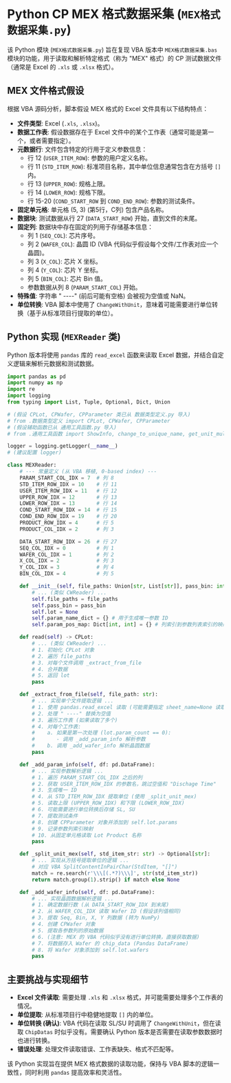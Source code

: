 # Python CP MEX 格式数据采集 (`MEX格式数据采集.py`)

该 Python 模块 (`MEX格式数据采集.py`) 旨在复现 VBA 版本中 `MEX格式数据采集.bas` 模块的功能，用于读取和解析特定格式（称为 "MEX" 格式）的 CP 测试数据文件（通常是 Excel 的 `.xls` 或 `.xlsx` 格式）。

## MEX 文件格式假设

根据 VBA 源码分析，脚本假设 MEX 格式的 Excel 文件具有以下结构特点：

*   **文件类型**: Excel (`.xls`, `.xlsx`)。
*   **数据工作表**: 假设数据存在于 Excel 文件中的某个工作表（通常可能是第一个，或者需要指定）。
*   **元数据行**: 文件包含特定的行用于定义参数信息：
    *   行 12 (`USER_ITEM_ROW`): 参数的用户定义名称。
    *   行 11 (`STD_ITEM_ROW`): 标准项目名称，其中单位信息通常包含在方括号 `[]` 内。
    *   行 13 (`UPPER_ROW`): 规格上限。
    *   行 14 (`LOWER_ROW`): 规格下限。
    *   行 15-20 (`COND_START_ROW` 到 `COND_END_ROW`): 参数的测试条件。
*   **固定单元格**: 单元格 (5, 3) (第5行，C列) 包含产品名称。
*   **数据块**: 测试数据从行 27 (`DATA_START_ROW`) 开始，直到文件的末尾。
*   **固定列**: 数据块中存在固定的列用于存储基本信息：
    *   列 1 (`SEQ_COL`): 芯片序号。
    *   列 2 (`WAFER_COL`): 晶圆 ID (VBA 代码似乎假设每个文件/工作表对应一个晶圆)。
    *   列 3 (`X_COL`): 芯片 X 坐标。
    *   列 4 (`Y_COL`): 芯片 Y 坐标。
    *   列 5 (`BIN_COL`): 芯片 Bin 值。
    *   参数数据从列 8 (`PARAM_START_COL`) 开始。
*   **特殊值**: 字符串 " ----" (前后可能有空格) 会被视为空值或 NaN。
*   **单位转换**: VBA 脚本中使用了 `ChangeWithUnit`，意味着可能需要进行单位转换（基于从标准项目行提取的单位）。

## Python 实现 (`MEXReader` 类)

Python 版本将使用 `pandas` 库的 `read_excel` 函数来读取 Excel 数据，并结合自定义逻辑来解析元数据和测试数据。

```python
import pandas as pd
import numpy as np
import re
import logging
from typing import List, Tuple, Optional, Dict, Union

# (假设 CPLot, CPWafer, CPParameter 类已从 数据类型定义.py 导入)
# from .数据类型定义 import CPLot, CPWafer, CPParameter
# (假设辅助函数已从 通用工具函数.py 导入)
# from .通用工具函数 import ShowInfo, change_to_unique_name, get_unit_multiplier

logger = logging.getLogger(__name__)
# (建议配置 logger)

class MEXReader:
    # --- 常量定义 (从 VBA 移植, 0-based index) ---
    PARAM_START_COL_IDX = 7  # 列 8
    STD_ITEM_ROW_IDX = 10    # 行 11
    USER_ITEM_ROW_IDX = 11   # 行 12
    UPPER_ROW_IDX = 12       # 行 13
    LOWER_ROW_IDX = 13       # 行 14
    COND_START_ROW_IDX = 14  # 行 15
    COND_END_ROW_IDX = 19    # 行 20
    PRODUCT_ROW_IDX = 4      # 行 5
    PRODUCT_COL_IDX = 2      # 列 3

    DATA_START_ROW_IDX = 26  # 行 27
    SEQ_COL_IDX = 0          # 列 1
    WAFER_COL_IDX = 1        # 列 2
    X_COL_IDX = 2            # 列 3
    Y_COL_IDX = 3            # 列 4
    BIN_COL_IDX = 4          # 列 5

    def __init__(self, file_paths: Union[str, List[str]], pass_bin: int = 1):
        # ... (类似 CWReader) ...
        self.file_paths = file_paths
        self.pass_bin = pass_bin
        self.lot = None
        self.param_name_dict = {} # 用于生成唯一参数 ID
        self.param_pos_map: Dict[int, int] = {} # 列索引到参数列表索引的映射

    def read(self) -> CPLot:
        # ... (类似 CWReader) ...
        # 1. 初始化 CPLot 对象
        # 2. 遍历 file_paths
        # 3. 对每个文件调用 _extract_from_file
        # 4. 合并数据
        # 5. 返回 lot
        pass

    def _extract_from_file(self, file_path: str):
        # ... 实现单个文件提取逻辑 ...
        # 1. 使用 pandas.read_excel 读取 (可能需要指定 sheet_name=None 读取所有)
        # 2. 处理 " ----" 替换为空值
        # 3. 遍历工作表 (如果读取了多个)
        # 4. 对每个工作表:
        #    a. 如果是第一次处理 (lot.param_count == 0):
        #       - 调用 _add_param_info 解析参数
        #    b. 调用 _add_wafer_info 解析晶圆数据
        pass

    def _add_param_info(self, df: pd.DataFrame):
        # ... 实现参数解析逻辑 ...
        # 1. 遍历 PARAM_START_COL_IDX 之后的列
        # 2. 获取 USER_ITEM_ROW_IDX 的参数名，跳过空值和 "Dischage Time"
        # 3. 生成唯一 ID
        # 4. 从 STD_ITEM_ROW_IDX 提取单位 (使用 _split_unit_mex)
        # 5. 读取上限 (UPPER_ROW_IDX) 和下限 (LOWER_ROW_IDX)
        # 6. 可能需要进行单位转换后存储 SL, SU
        # 7. 提取测试条件
        # 8. 创建 CPParameter 对象并添加到 self.lot.params
        # 9. 记录参数列索引映射
        # 10. 从固定单元格读取 Lot Product 名称
        pass

    def _split_unit_mex(self, std_item_str: str) -> Optional[str]:
        # ... 实现从方括号提取单位的逻辑 ...
        # 对应 VBA SplitContentInPairChar(StdItem, "[]")
        match = re.search(r'\\\[(.*?)\\\]', str(std_item_str))
        return match.group(1).strip() if match else None

    def _add_wafer_info(self, df: pd.DataFrame):
        # ... 实现晶圆数据解析逻辑 ...
        # 1. 确定数据行数 (从 DATA_START_ROW_IDX 到末尾)
        # 2. 从 WAFER_COL_IDX 读取 Wafer ID (假设该列值相同)
        # 3. 提取 Seq, Bin, X, Y 列数据 (转为 NumPy)
        # 4. 创建 CPWafer 对象
        # 5. 提取各参数列的原始数据
        # 6. (注意: MEX 的 VBA 代码似乎没有进行单位转换，直接获取数据)
        # 7. 将数据存入 Wafer 的 chip_data (Pandas DataFrame)
        # 8. 将 Wafer 对象添加到 self.lot.wafers
        pass
```

## 主要挑战与实现细节

*   **Excel 文件读取**: 需要处理 `.xls` 和 `.xlsx` 格式，并可能需要处理多个工作表的情况。
*   **单位提取**: 从标准项目行中稳健地提取 `[]` 内的单位。
*   **单位转换 (确认)**: VBA 代码在读取 SL/SU 时调用了 `ChangeWithUnit`，但在读取 `ChipDatas` 时似乎没有。需要确认 Python 版本是否需要在读取参数数据时也进行转换。
*   **错误处理**: 处理文件读取错误、工作表缺失、格式不匹配等。

该 Python 实现旨在提供 MEX 格式数据的读取功能，保持与 VBA 脚本的逻辑一致性，同时利用 `pandas` 提高效率和灵活性。 